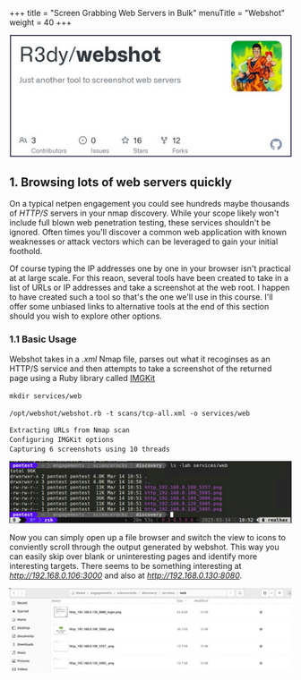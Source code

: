 +++
title = "Screen Grabbing Web Servers in Bulk"
menuTitle = "Webshot"
weight = 40
+++

![](./webshot.png)

## 1. Browsing lots of web servers quickly
On a typical netpen engagement you could see hundreds maybe thousands of *HTTP/S* servers in your nmap discovery.
While your scope likely won't include full blown web penetration testing, these services shouldn't be ignored.
Often times you'll discover a common web application with known weaknesses or attack vectors which can be leveraged 
to gain your initial foothold.

Of course typing the IP addresses one by one in your browser isn't practical at at large scale.  For this reaon, 
several tools have been created to take in a list of URLs or IP addresses and take a screenshot at the web root.
I happen to have created such a tool so that's the one we'll use in this course.  I'll offer some unbiased links 
to alternative tools at the end of this section should you wish to explore other options.

### 1.1 Basic Usage
Webshot takes in a *.xml* Nmap file, parses out what it recoginses as an HTTP/S service and then attempts to 
take a screenshot of the returned page using a Ruby library called [IMGKit](https://github.com/csquared/IMGKit)

`mkdir services/web`

`/opt/webshot/webshot.rb -t scans/tcp-all.xml -o services/web`

```bash
Extracting URLs from Nmap scan
Configuring IMGKit options
Capturing 6 screenshots using 10 threads
```

![](./webdir.png)

Now you can simply open up a file browser and switch the view to icons to conviently scroll through the output 
generated by webshot.  This way you can easily skip over blank or uninteresting pages and identify more interesting 
targets.  There seems to be something interesting at *http://192.168.0.106:3000* and also at *http://192.168.0.130:8080*.

![](./webdir2.png)
